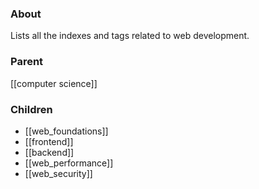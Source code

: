 ### About
Lists all the indexes and tags related to web development.

### Parent
[[computer science]]

### Children
- [[web_foundations]]
- [[frontend]]
- [[backend]]
- [[web_performance]]
- [[web_security]]
